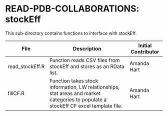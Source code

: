 # READ-PDB-COLLABORATIONS: stockEff

This sub-directory contains functions to interface with stockEff. 

| File | Description | Initial Contributor |
| ---- | ----------- | ------------------- |
| read_stockEff.R    |  Function reads CSV files from stockEff and stores as an RData list. | Amanda Hart |
| fillCF.R           |  Function takes stock information, LW relationships, stat areas and market categories to populate a stockEff CF excel template file. | Amanda Hart |





